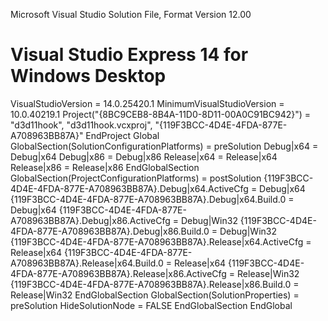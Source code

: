 
Microsoft Visual Studio Solution File, Format Version 12.00
# Visual Studio Express 14 for Windows Desktop
VisualStudioVersion = 14.0.25420.1
MinimumVisualStudioVersion = 10.0.40219.1
Project("{8BC9CEB8-8B4A-11D0-8D11-00A0C91BC942}") = "d3d11hook", "d3d11hook.vcxproj", "{119F3BCC-4D4E-4FDA-877E-A708963BB87A}"
EndProject
Global
	GlobalSection(SolutionConfigurationPlatforms) = preSolution
		Debug|x64 = Debug|x64
		Debug|x86 = Debug|x86
		Release|x64 = Release|x64
		Release|x86 = Release|x86
	EndGlobalSection
	GlobalSection(ProjectConfigurationPlatforms) = postSolution
		{119F3BCC-4D4E-4FDA-877E-A708963BB87A}.Debug|x64.ActiveCfg = Debug|x64
		{119F3BCC-4D4E-4FDA-877E-A708963BB87A}.Debug|x64.Build.0 = Debug|x64
		{119F3BCC-4D4E-4FDA-877E-A708963BB87A}.Debug|x86.ActiveCfg = Debug|Win32
		{119F3BCC-4D4E-4FDA-877E-A708963BB87A}.Debug|x86.Build.0 = Debug|Win32
		{119F3BCC-4D4E-4FDA-877E-A708963BB87A}.Release|x64.ActiveCfg = Release|x64
		{119F3BCC-4D4E-4FDA-877E-A708963BB87A}.Release|x64.Build.0 = Release|x64
		{119F3BCC-4D4E-4FDA-877E-A708963BB87A}.Release|x86.ActiveCfg = Release|Win32
		{119F3BCC-4D4E-4FDA-877E-A708963BB87A}.Release|x86.Build.0 = Release|Win32
	EndGlobalSection
	GlobalSection(SolutionProperties) = preSolution
		HideSolutionNode = FALSE
	EndGlobalSection
EndGlobal
